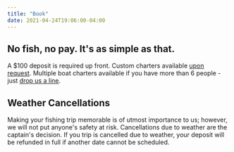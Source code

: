 ```yaml
---
title: "Book"
date: 2021-04-24T19:06:00-04:00
---
```


## No fish, no pay. It's as simple as that.

A $100 deposit is required up front. Custom charters available [upon request][1]. Multiple boat charters available if you have more than 6 people - just [drop us a line][1].

## Weather Cancellations

Making your fishing trip memorable is of utmost importance to us; however, we will not put anyone's safety at risk. Cancellations due to weather are the captain's decision. If you trip is cancelled due to weather, your deposit will be refunded in full if another date cannot be scheduled.

[1]: /contact/
